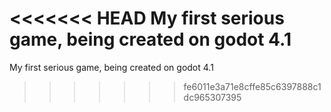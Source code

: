 <<<<<<< HEAD
My first serious game, being created on godot 4.1
=======
My first serious game, being created on godot 4.1
>>>>>>> fe6011e3a71e8cffe85c6397888c1dc965307395
